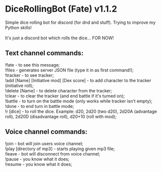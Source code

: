 # DiceRollingBot (Fate) v1.1.2
Simple dice rolling bot for discord (for dnd and stuff). Trying to improve my Python skills!<br />	
It's just a discord bot which rolls the dice... FOR NOW!<br />
<h2>Text channel commands:</h2>
!fate - to see this message;<br />
!files - generates server JSON file (type it in as first command!);<br />
!tracker - to see tracker;<br />
!add [Name] [Initiative mod] [Dex score] - to add character to the tracker (initiative roll);<br />
!delete [Name] - to delete character from the tracker;<br />
!clear - to clear the tracker (and end battle if it's turned on);<br />
!battle - to turn on the battle mode (only works while tracker isn't empty);<br />
!done - to end turn in battle mode;<br />
!r [dice] - to roll the dice. Example: d20, 2d20 (two d20), 2d20A (advantage roll), 2d20D (disadvantage roll), d20+10 (roll with mod);<br />
<h2>Voice channel commands:</h2>
!join - bot will join users voice channel;<br />
!play [directory of mp3] - starts playing given mp3 file;<br />
!leave - bot will disconnect from voice channel;<br />
!pause - you know what it does;<br />
!resume - you know what it does;<br />
